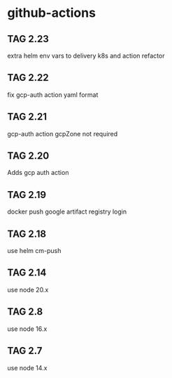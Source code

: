 # github-actions

## TAG 2.23

extra helm env vars to delivery k8s and action refactor

## TAG 2.22

fix gcp-auth action yaml format

## TAG 2.21

gcp-auth action gcpZone not required

## TAG 2.20

Adds gcp auth action

## TAG 2.19

docker push google artifact registry login

## TAG 2.18

use helm cm-push

## TAG 2.14

use node 20.x

## TAG 2.8

use node 16.x

## TAG 2.7

use node 14.x
